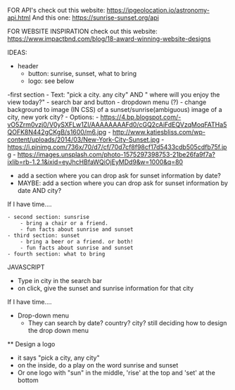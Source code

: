FOR API's
check out this website: https://ipgeolocation.io/astronomy-api.html
And this one: https://sunrise-sunset.org/api


FOR WEBSITE INSPIRATION
check out this website: https://www.impactbnd.com/blog/18-award-winning-website-designs 


IDEAS:

- header 
    - button: sunrise, sunset, what to bring
    - logo: see below  

-first section
    - Text: "pick a city. any city" AND " where will you enjoy the view today?"
    - search bar and button 
    - dropdown menu (?)
    - change background to image (IN CSS) of a sunset/sunrise(ambiguous) image of a city, new york city?
    - Options:
        -  https://4.bp.blogspot.com/-vO5Zrm0vzj0/V0ySXFLw1ZI/AAAAAAAAFd0/cGQ2cAiFdEQVzqMoqFATHa5QOFK8N442gCKgB/s1600/m6.jpg
        - http://www.katiesbliss.com/wp-content/uploads/2014/03/New-York-City-Sunset.jpg
        - https://i.pinimg.com/736x/70/d7/cf/70d7cf8f98cf17d5433cdb505cdfb75f.jpg
        - https://images.unsplash.com/photo-1575297398753-21be26fa9f7a?ixlib=rb-1.2.1&ixid=eyJhcHBfaWQiOjEyMDd9&w=1000&q=80

- add a section where you can drop ask for sunset information by date?
- MAYBE: add a section where you can drop ask for sunset information by date AND city?


If I have time.... 

    - second section: sunsrise
        - bring a chair or a friend. 
        - fun facts about sunrise and sunset
    - third section: sunset 
        - bring a beer or a friend. or both! 
        - fun facts about sunrise and sunset
    - fourth section: what to bring


JAVASCRIPT  

- Type in city in the search bar
- on click, give the sunset and sunrise information for that city 

If I have time.... 

- Drop-down menu
    - They can search by date? country? city? still deciding how to design the drop down menu


** Design a logo
- it says "pick a city, any city"
- on the inside, do a play on the word sunrise and sunset
- Or one logo with "sun" in the middle, 'rise' at the top and 'set' at the bottom 


